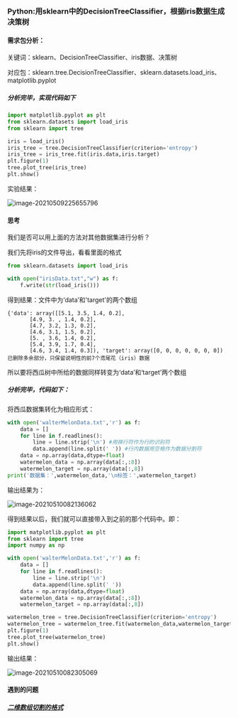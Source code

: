 ### Python:用sklearn中的DecisionTreeClassifier，根据iris数据生成决策树



#### 需求包分析：

关键词：sklearn、DecisionTreeClassifier、iris数据、决策树

对应包：sklearn.tree.DecisionTreeClassifier、sklearn.datasets.load_iris、matplotlib.pyplot



##### 分析完毕，实现代码如下

```python
import matplotlib.pyplot as plt
from sklearn.datasets import load_iris
from sklearn import tree

iris = load_iris()
iris_tree = tree.DecisionTreeClassifier(criterion='entropy')
iris_tree = iris_tree.fit(iris.data,iris.target)
plt.figure(1)
tree.plot_tree(iris_tree)
plt.show()
```

实验结果：

![image-20210509225655796](C:\Users\洪武\AppData\Roaming\Typora\typora-user-images\AI9.1.1.png)

#### 思考

我们是否可以用上面的方法对其他数据集进行分析？ 

我们先将iris的文件导出，看看里面的格式

```python
from sklearn.datasets import load_iris

with open("irisData.txt","w") as f:
    f.write(str(load_iris()))
```

得到结果：文件中为‘data’和'target'的两个数组

```
{'data': array([[5.1, 3.5, 1.4, 0.2],
       [4.9, 3. , 1.4, 0.2],
       [4.7, 3.2, 1.3, 0.2],
       [4.6, 3.1, 1.5, 0.2],
       [5. , 3.6, 1.4, 0.2],
       [5.4, 3.9, 1.7, 0.4],
       [4.6, 3.4, 1.4, 0.3]), 'target': array([0, 0, 0, 0, 0, 0, 0])
已删除多余部分，只保留说明性的前7个鸢尾花（iris）数据
```

所以要将西瓜树中所给的数据同样转变为‘data’和‘target’两个数组

##### 分析完毕，代码如下：

将西瓜数据集转化为相应形式：

```python
with open('walterMelonData.txt','r') as f:
    data = []
    for line in f.readlines():
        line = line.strip('\n') #用换行符作为行的识别符
        data.append(line.split(' ')) #行内数据用空格作为数据分割符
    data = np.array(data,dtype=float)
    watermelon_data = np.array(data[:,:8])
    watermelon_target = np.array(data[:,8])
print('数据集：',watermelon_data,'\n标签：',watermelon_target)
```

输出结果为：

![image-20210510082136062](C:\Users\洪武\AppData\Roaming\Typora\typora-user-images\AI9.1.png)

得到结果以后，我们就可以直接带入到之前的那个代码中。即：

```python
import matplotlib.pyplot as plt
from sklearn import tree
import numpy as np

with open('walterMelonData.txt','r') as f:
    data = []
    for line in f.readlines():
        line = line.strip('\n')
        data.append(line.split(' '))
    data = np.array(data,dtype=float)
    watermelon_data = np.array(data[:,:8])
    watermelon_target = np.array(data[:,8])

watermelon_tree = tree.DecisionTreeClassifier(criterion='entropy')
watermelon_tree = watermelon_tree.fit(watermelon_data,watermelon_target)
plt.figure(1)
tree.plot_tree(watermelon_tree)
plt.show()
```

输出结果：

![image-20210510082305069](C:\Users\洪武\AppData\Roaming\Typora\typora-user-images\AI9.2.1.png)

#### 遇到的问题

##### [二维数组切割的格式](https://blog.csdn.net/Alphy_Hongwu/article/details/116585616)